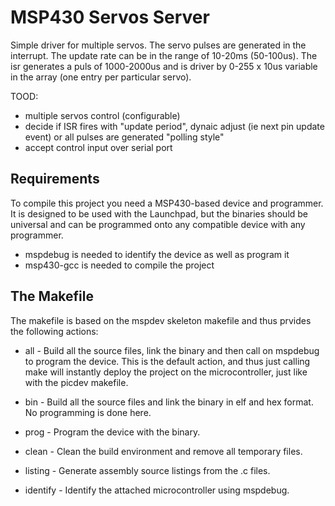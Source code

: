 MSP430 Servos Server
====================

Simple driver for multiple servos. 
The servo pulses are generated in the interrupt. The update rate can be in the range of 10-20ms (50-100us).
The isr generates a puls of 1000-2000us and is driver by 0-255 x 10us variable in the array (one entry per particular servo).

TOOD:
+ multiple servos control (configurable)
+ decide if ISR fires with "update period", dynaic adjust (ie next pin update event) or all pulses are generated "polling style"
+ accept control input over serial port 

Requirements
------------

To compile this project you need a MSP430-based device and programmer. It is
designed to be used with the Launchpad, but the binaries should be universal
and can be programmed onto any compatible device with any programmer.

 * mspdebug is needed to identify the device as well as program it
 * msp430-gcc is needed to compile the project

The Makefile
------------

The makefile is based on the mspdev skeleton makefile and thus prvides the
following actions:

 * all - Build all the source files, link the binary and then call on mspdebug
   to program the device. This is the default action, and thus just calling
   make will instantly deploy the project on the microcontroller, just like
   with the picdev makefile.

 * bin - Build all the source files and link the binary in elf and hex format.
   No programming is done here.

 * prog - Program the device with the binary.

 * clean - Clean the build environment and remove all temporary files.

 * listing - Generate assembly source listings from the .c files.

 * identify - Identify the attached microcontroller using mspdebug.


